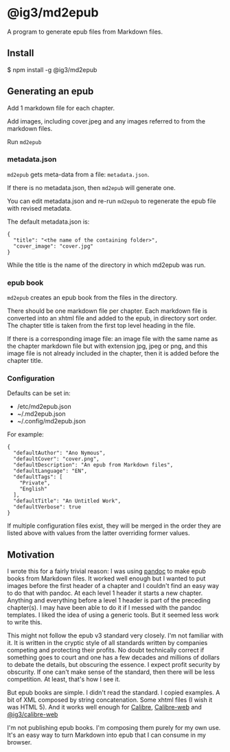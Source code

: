 # @ig3/md2epub

A program to generate epub files from Markdown files.

## Install

$ npm install -g @ig3/md2epub

## Generating an epub

Add 1 markdown file for each chapter.

Add images, including cover.jpeg and any images referred to from the
markdown files.

Run `md2epub`

### metadata.json

`md2epub` gets meta-data from a file: `metadata.json`.

If there is no metadata.json, then `md2epub` will generate one.

You can edit metadata.json and re-run `md2epub` to regenerate the epub file
with revised metadata.

The default metadata.json is:

```
{
  "title": "<the name of the containing folder>",
  "cover_image": "cover.jpg"
}
```

While the title is the name of the directory in which md2epub was run.

### epub book

`md2epub` creates an epub book from the files in the directory.

There should be one markdown file per chapter. Each markdown file is
converted into an xhtml file and added to the epub, in directory sort
order. The chapter title is taken from the first top level heading in the
file.

If there is a corresponding image file: an image file with the same
name as the chapter markdown file but with extension jpg, jpeg or png, and
this image file is not already included in the chapter, then it is added
before the chapter title.

### Configuration

Defaults can be set in:
 * /etc/md2epub.json
 * ~/.md2epub.json
 * ~/.config/md2epub.json

For example:
```
{
  "defaultAuthor": "Ano Nymous",
  "defaultCover": "cover.png",
  "defaultDescription": "An epub from Markdown files",
  "defaultLanguage": "EN",
  "defaultTags": [
    "Private",
    "English"
  ],
  "defaultTitle": "An Untitled Work",
  "defaultVerbose": true
}
```

If multiple configuration files exist, they will be merged in the order
they are listed above with values from the latter overriding former values.


## Motivation

I wrote this for a fairly trivial reason: I was using
[pandoc](https://pandoc.org/) to make epub books from Markdown files. It
worked well enough but I wanted to put images before the first header of a
chapter and I couldn't find an easy way to do that with pandoc. At each
level 1 header it starts a new chapter. Anything and everything before a
level 1 header is part of the preceding chapter(s). I may have been able to
do it if I messed with the pandoc templates. I liked the idea of using a
generic tools. But it seemed less work to write this.

This might not follow the epub v3 standard very closely. I'm not familiar
with it. It is written in the cryptic style of all standards written by
companies competing and protecting their profits. No doubt technically
correct if something goes to court and one has a few decades and millions
of dollars to debate the details, but obscuring the essence. I expect
profit security by obscurity. If one can't make sense of the standard, then
there will be less competition. At least, that's how I see it.

But epub books are simple. I didn't read the standard. I copied examples. A
bit of XML composed by string concatenation. Some xhtml files (I wish it
was HTML 5). And it works well enough for
[Calibre](https://calibre-ebook.com/),
[Calibre-web](https://github.com/janeczku/calibre-web) and
[@ig3/calibre-web](https://www.npmjs.com/package/@ig3/calibre-web)

I'm not publishing epub books. I'm composing them purely for my own use.
It's an easy way to turn Markdown into epub that I can consume in my
browser.
